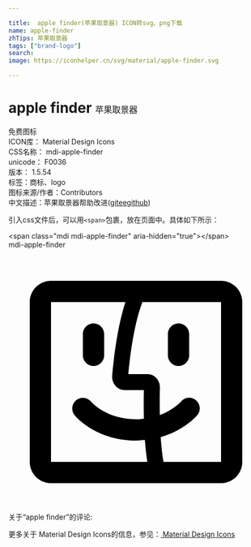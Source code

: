 ```yaml
---

title:  apple finder(苹果取景器) ICON转svg、png下载
name: apple-finder
zhTips: 苹果取景器
tags: ["brand-logo"]
search: 
image: https://iconhelper.cn/svg/material/apple-finder.svg

---
```


# apple finder  <small style="font-size: 60%;font-weight: 100">苹果取景器</small>


<div class="detail-page">
<p>
<span><span class="badge-success badge">免费图标</span> </span>
<br/>
<span>
ICON库：
<span class="badge-secondary badge">Material Design Icons</span> 
</span>
<br/>
<span>
CSS名称：
<span class="badge-secondary badge">mdi-apple-finder</span> 
</span>
<br/>
<span>
unicode：
<span class="badge-secondary badge">F0036</span> 
<copy-btn content='F0036' btn-title=""></copy-btn>
<copy-btn :content='String.fromCodePoint(parseInt("F0036", 16))' btn-title="复制U"></copy-btn>
</span>
<br/>
<span>
版本：
<span class="badge-secondary badge">1.5.54</span> 
</span><br/><span>标签：<span class="badge-light badge"><router-link to="/tags/brand-logo.html">商标、logo</router-link></span></span>
<br/>
<span>图标来源/作者：<span class="badge-light badge">Contributors</span></span> 
<br/>
<span class="zh-detail">中文描述：<span class="badge-primary badge">苹果取景器</span><span class="help-link"><span>帮助改进</span>(<a href="https://gitee.com/liuwave/icon-helper/edit/master/json/material/apple-finder.json" target="_blank" rel="noopener noreferrer">gitee</a><a href="https://github.com/liuwave/icon-helper/edit/master/json/material/apple-finder.json" target="_blank" rel="noopener noreferrer">github</a></span>)</span><br/>
</p>
</div>
<div class="alert alert-dark">
  <i class="mdi mdi-apple-finder mdi-48px"></i>
  <i class="mdi mdi-apple-finder mdi-36px"></i>
  <i class="mdi mdi-apple-finder mdi-24px"></i>
  <i class="mdi mdi-apple-finder mdi-18px"></i>
</div>
<div>
  <p>引入css文件后，可以用<code>&lt;span&gt;</code>包裹，放在页面中。具体如下所示：    
  </p>
  <div class="alert alert-primary" style="font-size: 14px">
    &lt;span class="mdi mdi-apple-finder" aria-hidden="true"&gt;&lt;/span&gt;
    <copy-btn content='<span class="mdi mdi-apple-finder" aria-hidden="true"></span>'></copy-btn>
  </div>
  <div class="alert alert-secondary">
    <i class="mdi mdi-apple-finder"
    style="font-size: 24px"
    aria-hidden="true"></i> mdi-apple-finder
    <copy-btn content="mdi-apple-finder" btn-title="复制图标名称"></copy-btn>
  </div>
</div>
<div id="svg" class="svg-wrap">
<svg xmlns="http://www.w3.org/2000/svg" viewBox="0 0 24 24"><path d="M8 11C7.45 11 7 10.55 7 10V8C7 7.45 7.45 7 8 7C8.55 7 9 7.45 9 8V10C9 10.55 8.55 11 8 11M17 10V8C17 7.45 16.55 7 16 7C15.45 7 15 7.45 15 8V10C15 10.55 15.45 11 16 11C16.55 11 17 10.55 17 10M22 5V20C22 21.1 21.1 22 20 22H4C2.9 22 2 21.1 2 20V5C2 3.9 2.9 3 4 3H20C21.1 3 22 3.9 22 5M4 20L13.06 20C12.96 19.35 12.89 18.64 12.83 17.94C12.56 17.96 12.3 18 12 18C8.24 18 6.31 15.73 6.23 15.63C5.88 15.21 5.94 14.58 6.36 14.22C6.78 13.87 7.41 13.93 7.77 14.35C7.83 14.43 9.23 16 12 16C12.27 16 12.5 15.97 12.74 15.95C12.71 14.75 12.73 13.74 12.74 13.26H10.93C10.28 13.26 9.75 12.7 9.75 12C9.77 11.75 10.07 7.82 11 5H4L4 20M20 20L20 5H12.6C11.74 7.19 11.37 10.73 11.27 11.76H13.08C13.72 11.76 14.25 12.32 14.25 13C14.25 13.04 14.21 14.15 14.24 15.6C15.54 15.11 16.22 14.35 16.23 14.34C16.58 13.92 17.21 13.85 17.63 14.2C18.06 14.55 18.12 15.18 17.77 15.61C17.71 15.68 16.55 17.05 14.32 17.68C14.38 18.5 14.46 19.29 14.58 20H20Z" /></svg>
</div>
<detail full-name='mdi-apple-finder'></detail>
<div>
<p>关于“apple finder”的评论:</p>
</div>
<Vssue title="关于“apple finder”的评论" ></Vssue>    
<div><p>更多关于 Material Design Icons的信息，参见：<a target="_blank" href="https://iconhelper.cn/material.html"> Material Design Icons</a>
</p></div>
